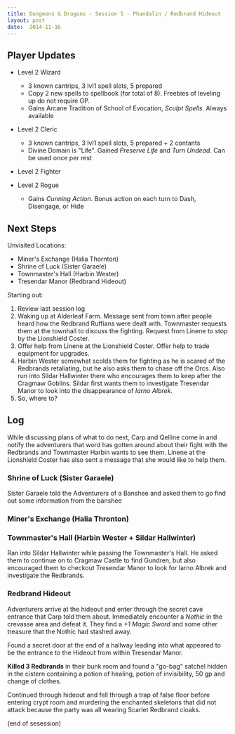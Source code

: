 ```yaml
---
title: Dungeons & Dragons - Session 5 - Phandalin / Redbrand Hideout
layout: post
date:  2014-11-16
---
```


## Player Updates

  * Level 2 Wizard
    * 3 known cantrips, 3 lvl1 spell slots, 5 prepared
    * Copy 2 new spells to spellbook (for total of 8). Freebies of leveling
      up do not require GP.
    * Gains Arcane Tradition of School of Evocation, *Sculpt Spells*. Always
      available
  * Level 2 Cleric
    * 3 known cantrips, 3 lvl1 spell slots, 5 prepared + 2 contants
    * Divine Domain is "Life". Gained *Preserve Life* and *Turn Undead*. Can be
      used once per rest
  * Level 2 Fighter

  * Level 2 Rogue
    * Gains *Cunning Action*. Bonus action on each turn to Dash, Disengage, or
      Hide

## Next Steps

Unvisited Locations:

  * Miner's Exchange (Halia Thornton)
  * Shrine of Luck (Sister Garaele)
  * Townmaster's Hall (Harbin Wester)
  * Tresendar Manor (Redbrand Hideout)

Starting out:

  1. Review last session log
  2. Waking up at Alderleaf Farm. Message sent from town after people heard
     how the Redbrand Ruffians were dealt with. Townmaster requests them at the
     townhall to discuss the fighting.
     Request from Linene to stop by the Lionshield Coster.
  3. Offer help from Linene at the Lionshield Coster. Offer help to trade
     equipment for upgrades.
  4. Harbin Wester somewhat scolds them for fighting as he is scared of the
     Redbrands retaliating, but he also asks them to chase off the Orcs.
     Also run into Sildar Hallwinter there who encourages them to
     keep after the Cragmaw Goblins. Sildar first wants them to investigate
     Tresendar Manor to look into the disappearance of *Iarno Albrek*.
  3. So, where to?

## Log

While discussing plans of what to do next, Carp and Qelline come in and notify
the adventurers that word has gotten around about their fight with the Redbrands
and Townmaster Harbin wants to see them. Linene at the Lionshield Coster has
also sent a message that she would like to help them.

### Shrine of Luck (Sister Garaele)
Sister Garaele told the Adventurers of a Banshee and asked them to go find out
some information from the banshee

### Miner's Exchange (Halia Thronton)

### Townmaster's Hall (Harbin Wester + Sildar Hallwinter)
Ran into Sildar Hallwinter while passing the Townmaster's Hall. He asked them
to continue on to Cragmaw Castle to find Gundren, but also encouraged them to
checkout Tresendar Manor to look for Iarno Albrek and investigate the Redbrands.

### Redbrand Hideout
Adventurers arrive at the hideout and enter through the secret cave entrance
that Carp told them about. Immediately encounter a *Nothic* in the crevasse
area and defeat it. They find a *+1 Magic Sword* and some other treasure that
the Nothic had stashed away.

Found a secret door at the end of a hallway leading into what appeared to be
the entrance to the Hideout from within Tresendar Manor.

**Killed 3 Redbrands** in their bunk room and found a "go-bag" satchel hidden in
the cistern containing a potion of healing, potion of invisibility, 50 gp and
change of clothes.

Continued through hideout and fell through a trap of false floor before entering
crypt room and murdering the enchanted skeletons that did not attack because
the party was all wearing Scarlet Redbrand cloaks.

(end of sesession)

